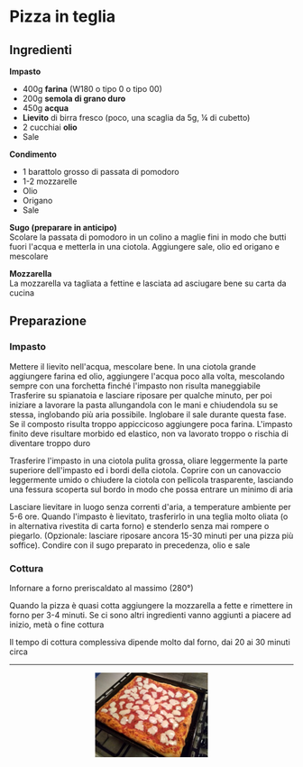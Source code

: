 # Pizza in teglia


## Ingredienti

**Impasto**

* 400g **farina** (W180 o tipo 0 o tipo 00)
* 200g **semola di grano duro**
* 450g **acqua**
* **Lievito** di birra fresco (poco, una scaglia da 5g, ¼ di cubetto)
* 2 cucchiai **olio**
* Sale

**Condimento**

* 1 barattolo grosso di passata di pomodoro
* 1-2 mozzarelle
* Olio
* Origano
* Sale

**Sugo (preparare in anticipo)**  
Scolare la passata di pomodoro in un colino a maglie fini in modo che butti fuori l'acqua e metterla in una ciotola. Aggiungere sale, olio ed origano e mescolare

**Mozzarella**  
La mozzarella va tagliata a fettine e lasciata ad asciugare bene su carta da cucina

## Preparazione

### Impasto

Mettere il lievito nell'acqua, mescolare bene. In una ciotola grande aggiungere farina ed olio, aggiungere l'acqua poco alla volta, mescolando sempre con una forchetta finché l'impasto non risulta maneggiabile
Trasferire su spianatoia e lasciare riposare per qualche minuto, per poi iniziare a lavorare la pasta allungandola con le mani e chiudendola su se stessa, inglobando più aria possibile. Inglobare il sale durante questa fase. Se il composto risulta troppo appiccicoso aggiungere poca farina. L'impasto finito deve risultare morbido ed elastico, non va lavorato troppo o rischia di diventare troppo duro

Trasferire l'impasto in una ciotola pulita grossa, oliare leggermente la parte superiore dell'impasto ed i bordi della ciotola. Coprire con un canovaccio leggermente umido o chiudere la ciotola con pellicola trasparente, lasciando una fessura scoperta sul bordo in modo che possa entrare un minimo di aria

Lasciare lievitare in luogo senza correnti d'aria, a temperature ambiente per 5-6 ore. Quando l'impasto è lievitato, trasferirlo in una teglia molto oliata (o in alternativa rivestita di carta forno) e stenderlo senza mai rompere o piegarlo. (Opzionale: lasciare riposare ancora 15-30 minuti per una pizza più soffice). Condire con il sugo preparato in precedenza, olio e sale

### Cottura

Infornare a forno preriscaldato al massimo (280°)

Quando la pizza è quasi cotta aggiungere la mozzarella a fette e rimettere in forno per 3-4 minuti. Se ci sono altri ingredienti vanno aggiunti a piacere ad inizio, metà o fine cottura

Il tempo di cottura complessiva dipende molto dal forno, dai 20 ai 30 minuti circa


___

<p align="center">
<img src="../img/panificati_pizza_teglia.jpg" alt="Pizza in teglia" onclick="window.open(this.src)" width="200"/>
</p>